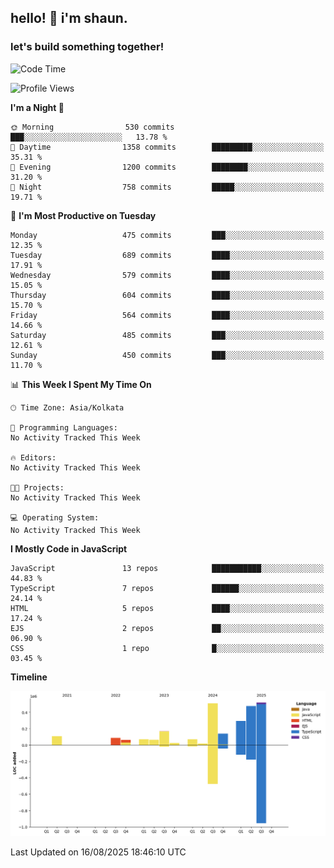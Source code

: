 ## hello! 👋 i'm shaun. 
### let's build something together!
<!--START_SECTION:waka-->
![Code Time](http://img.shields.io/badge/Code%20Time-403%20hrs%204%20mins-blue)

![Profile Views](http://img.shields.io/badge/Profile%20Views-0-blue)

**I'm a Night 🦉** 

```text
🌞 Morning                530 commits         ███░░░░░░░░░░░░░░░░░░░░░░   13.78 % 
🌆 Daytime                1358 commits        █████████░░░░░░░░░░░░░░░░   35.31 % 
🌃 Evening                1200 commits        ████████░░░░░░░░░░░░░░░░░   31.20 % 
🌙 Night                  758 commits         █████░░░░░░░░░░░░░░░░░░░░   19.71 % 
```
📅 **I'm Most Productive on Tuesday** 

```text
Monday                   475 commits         ███░░░░░░░░░░░░░░░░░░░░░░   12.35 % 
Tuesday                  689 commits         ████░░░░░░░░░░░░░░░░░░░░░   17.91 % 
Wednesday                579 commits         ████░░░░░░░░░░░░░░░░░░░░░   15.05 % 
Thursday                 604 commits         ████░░░░░░░░░░░░░░░░░░░░░   15.70 % 
Friday                   564 commits         ████░░░░░░░░░░░░░░░░░░░░░   14.66 % 
Saturday                 485 commits         ███░░░░░░░░░░░░░░░░░░░░░░   12.61 % 
Sunday                   450 commits         ███░░░░░░░░░░░░░░░░░░░░░░   11.70 % 
```


📊 **This Week I Spent My Time On** 

```text
🕑︎ Time Zone: Asia/Kolkata

💬 Programming Languages: 
No Activity Tracked This Week

🔥 Editors: 
No Activity Tracked This Week

🐱‍💻 Projects: 
No Activity Tracked This Week

💻 Operating System: 
No Activity Tracked This Week
```

**I Mostly Code in JavaScript** 

```text
JavaScript               13 repos            ███████████░░░░░░░░░░░░░░   44.83 % 
TypeScript               7 repos             ██████░░░░░░░░░░░░░░░░░░░   24.14 % 
HTML                     5 repos             ████░░░░░░░░░░░░░░░░░░░░░   17.24 % 
EJS                      2 repos             ██░░░░░░░░░░░░░░░░░░░░░░░   06.90 % 
CSS                      1 repo              █░░░░░░░░░░░░░░░░░░░░░░░░   03.45 % 
```



**Timeline**

![Lines of Code chart](https://raw.githubusercontent.com/ShaunDaniel/ShaunDaniel/main/assets/bar_graph.png)


 Last Updated on 16/08/2025 18:46:10 UTC
<!--END_SECTION:waka-->
